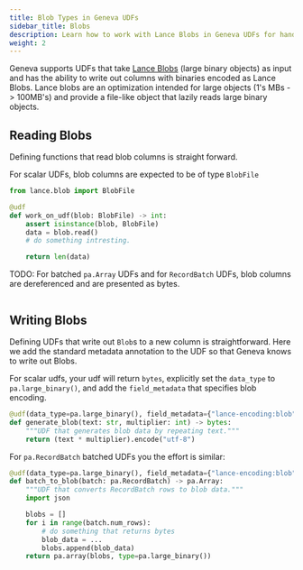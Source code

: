 ```yaml
---
title: Blob Types in Geneva UDFs
sidebar_title: Blobs
description: Learn how to work with Lance Blobs in Geneva UDFs for handling large binary objects efficiently with lazy reading capabilities.
weight: 2
--- 
```


Geneva supports UDFs that take [Lance Blobs](https://lancedb.github.io/lance/guide/blob.html) (large binary objects) as input and has the ability to write out columns with binaries encoded as Lance Blobs.  Lance blobs are an optimization intended for large objects (1's MBs -> 100MB's) and provide a file-like object that lazily reads large binary objects.

## Reading Blobs

Defining functions that read blob columns is straight forward.  

For scalar UDFs, blob columns are expected to be of type `BlobFile`


```python
from lance.blob import BlobFile

@udf
def work_on_udf(blob: BlobFile) -> int:
    assert isinstance(blob, BlobFile)
    data = blob.read()
    # do something intresting.

    return len(data)
```

TODO: For batched  `pa.Array` UDFs and for `RecordBatch` UDFs, blob columns are dereferenced and are presented as bytes.

```python

```

## Writing Blobs


Defining UDFs that write out `Blob`s to a new column is straightforward.   Here we add the standard metadata annotation to the UDF so that Geneva knows to write out Blobs.

For scalar udfs, your udf will return `bytes`, explicitly set the `data_type` to `pa.large_binary()`, and add the `field_metadata` that specifies blob encoding.

```python
@udf(data_type=pa.large_binary(), field_metadata={"lance-encoding:blob": "true"})
def generate_blob(text: str, multiplier: int) -> bytes:
    """UDF that generates blob data by repeating text."""
    return (text * multiplier).encode("utf-8")

```

For `pa.RecordBatch` batched UDFs you the effort is similar:

```python
@udf(data_type=pa.large_binary(), field_metadata={"lance-encoding:blob": "true"})
def batch_to_blob(batch: pa.RecordBatch) -> pa.Array:
    """UDF that converts RecordBatch rows to blob data."""
    import json

    blobs = []
    for i in range(batch.num_rows):
        # do something that returns bytes
        blob_data = ... 
        blobs.append(blob_data)
    return pa.array(blobs, type=pa.large_binary())
```
